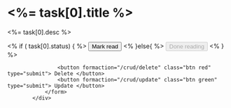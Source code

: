 <div class="taskMember">
                <h1> <%= task[0].title %></task> </h1>
                <p> <%= task[0].desc %> </p>
                <form action="/crud/markRead" method="post" class="buttonForm">
                    <% if ( task[0].status) { %>
                        <button class="btn blue" type="submit"> Mark read </button>
                    <% }else{ %>
                        <button class="btn blue" type="submit" disabled> Done reading </button>
                    <% } %>

                    <button formaction="/crud/delete" class="btn red" type="submit"> Delete </button>
                    <button formaction="/crud/update" class="btn green" type="submit"> Update </button>
                </form>
            </div>